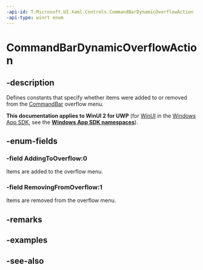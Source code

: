 ```yaml
---
-api-id: T:Microsoft.UI.Xaml.Controls.CommandBarDynamicOverflowAction
-api-type: winrt enum
---
```


<!-- Enumeration syntax
public enum Windows.UI.Xaml.Controls.CommandBarDynamicOverflowAction : int
-->

# CommandBarDynamicOverflowAction

## -description
Defines constants that specify whether items were added to or removed from the [CommandBar](commandbar.md) overflow menu.

**This documentation applies to WinUI 2 for UWP** (for [WinUI](/windows/apps/winui/winui3/) in the [Windows App SDK](/windows/apps/windows-app-sdk/), see the **[Windows App SDK namespaces](/windows/windows-app-sdk/api/winrt/)**).

## -enum-fields
### -field AddingToOverflow:0
Items are added to the overflow menu.

### -field RemovingFromOverflow:1
Items are removed from the overflow menu.


## -remarks

## -examples

## -see-also
